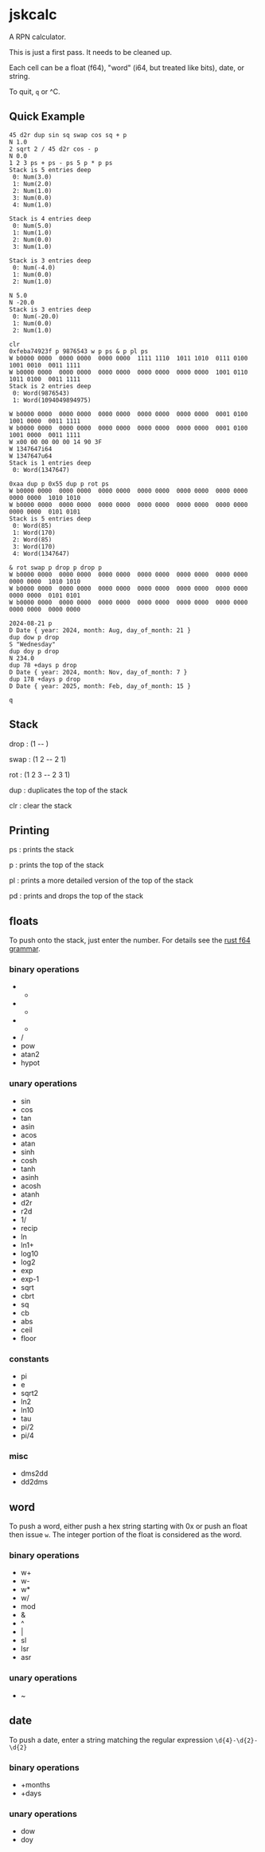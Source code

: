 # jskcalc

A RPN calculator.

This is just a first pass. It needs to be cleaned up.

Each cell can be a float (f64), "word" (i64, but treated like bits), date, or string.

To quit, `q` or ^C.

## Quick Example

```
45 d2r dup sin sq swap cos sq + p
N 1.0
2 sqrt 2 / 45 d2r cos - p
N 0.0
1 2 3 ps + ps - ps 5 p * p ps
Stack is 5 entries deep
 0: Num(3.0)
 1: Num(2.0)
 2: Num(1.0)
 3: Num(0.0)
 4: Num(1.0)

Stack is 4 entries deep
 0: Num(5.0)
 1: Num(1.0)
 2: Num(0.0)
 3: Num(1.0)

Stack is 3 entries deep
 0: Num(-4.0)
 1: Num(0.0)
 2: Num(1.0)

N 5.0
N -20.0
Stack is 3 entries deep
 0: Num(-20.0)
 1: Num(0.0)
 2: Num(1.0)

clr
0xfeba74923f p 9876543 w p ps & p pl ps
W b0000 0000  0000 0000  0000 0000  1111 1110  1011 1010  0111 0100  1001 0010  0011 1111
W b0000 0000  0000 0000  0000 0000  0000 0000  0000 0000  1001 0110  1011 0100  0011 1111
Stack is 2 entries deep
 0: Word(9876543)
 1: Word(1094049894975)

W b0000 0000  0000 0000  0000 0000  0000 0000  0000 0000  0001 0100  1001 0000  0011 1111
W b0000 0000  0000 0000  0000 0000  0000 0000  0000 0000  0001 0100  1001 0000  0011 1111
W x00 00 00 00 00 14 90 3F
W 1347647i64
W 1347647u64
Stack is 1 entries deep
 0: Word(1347647)

0xaa dup p 0x55 dup p rot ps
W b0000 0000  0000 0000  0000 0000  0000 0000  0000 0000  0000 0000  0000 0000  1010 1010
W b0000 0000  0000 0000  0000 0000  0000 0000  0000 0000  0000 0000  0000 0000  0101 0101
Stack is 5 entries deep
 0: Word(85)
 1: Word(170)
 2: Word(85)
 3: Word(170)
 4: Word(1347647)

& rot swap p drop p drop p
W b0000 0000  0000 0000  0000 0000  0000 0000  0000 0000  0000 0000  0000 0000  1010 1010
W b0000 0000  0000 0000  0000 0000  0000 0000  0000 0000  0000 0000  0000 0000  0101 0101
W b0000 0000  0000 0000  0000 0000  0000 0000  0000 0000  0000 0000  0000 0000  0000 0000

2024-08-21 p
D Date { year: 2024, month: Aug, day_of_month: 21 }
dup dow p drop
S "Wednesday"
dup doy p drop
N 234.0
dup 78 +days p drop
D Date { year: 2024, month: Nov, day_of_month: 7 }
dup 178 +days p drop
D Date { year: 2025, month: Feb, day_of_month: 15 }

q
```

## Stack
drop
: (1 -- )

swap
: (1 2 -- 2 1)

rot
: (1 2 3 -- 2 3 1)

dup
: duplicates the top of the stack

clr
: clear the stack

## Printing
ps
: prints the stack

p
: prints the top of the stack

pl
: prints a more detailed version of the top of the stack

pd
: prints and drops the top of the stack

## floats

To push onto the stack, just enter the number. For details see the
[rust f64 grammar](https://doc.rust-lang.org/std/primitive.f64.html#grammar).

### binary operations
- +
- -
- *
- /
- pow
- atan2
- hypot

### unary operations
- sin
- cos
- tan
- asin
- acos
- atan
- sinh
- cosh
- tanh
- asinh
- acosh
- atanh
- d2r
- r2d
- 1/
- recip
- ln
- ln1+
- log10
- log2
- exp
- exp-1
- sqrt
- cbrt
- sq
- cb
- abs
- ceil
- floor

### constants
- pi
- e
- sqrt2
- ln2
- ln10
- tau
- pi/2
- pi/4

### misc
- dms2dd
- dd2dms

## word

To push a word, either push a hex string starting with 0x or push an float then issue `w`. The integer portion of the float is considered as the word.

### binary operations
- w+
- w-
- w\*
- w/
- mod
- &
- ^
- |
- sl
- lsr
- asr

### unary operations
- ~

## date

To push a date, enter a string matching the regular expression `\d{4}-\d{2}-\d{2}`

### binary operations

- +months
- +days

### unary operations

- dow
- doy
